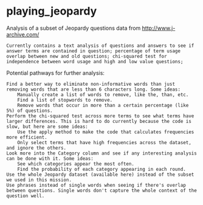 # playing_jeopardy
Analysis of a subset of Jeopardy questions data from http://www.j-archive.com/
	
	Currently contains a text analysis of questions and answers to see if answer terms are contained in question; percentage of term usage overlap between new and old questions; chi-squared test for independence between word usage and high and low value questions;

Potential pathways for further analysis:

    Find a better way to eliminate non-informative words than just removing words that are less than 6 characters long. Some ideas:
        Manually create a list of words to remove, like the, than, etc.
        Find a list of stopwords to remove.
        Remove words that occur in more than a certain percentage (like 5%) of questions.
    Perform the chi-squared test across more terms to see what terms have larger differences. This is hard to do currently because the code is slow, but here are some ideas:
        Use the apply method to make the code that calculates frequencies more efficient.
        Only select terms that have high frequencies across the dataset, and ignore the others.
    Look more into the Category column and see if any interesting analysis can be done with it. Some ideas:
        See which categories appear the most often.
        Find the probability of each category appearing in each round.
    Use the whole Jeopardy dataset (available here) instead of the subset we used in this mission.
    Use phrases instead of single words when seeing if there's overlap between questions. Single words don't capture the whole context of the question well.

